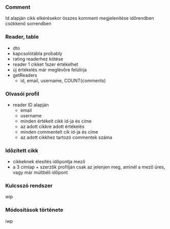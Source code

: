 ### Comment
Id alapján cikk elkérésekor összes komment megjelenítése időrendben csökkenő sorrendben

### Reader, table
  - dto
  - kapcsolótábla probably
  - rating readerhez kötése
  - reader 1 cikket 1szer értékelhet
  - új értékelés már meglévőre felülírja
  - getReaders
    - id, email, username, COUNT(comments)

### Olvasói profil

- reader ID alapján
    - email
    - username
    - minden értékelt cikk id-ja és címe
    - az adott cikkre adott értékelés
    - minden commentelt cik id-ja és címe
    - az adott cikkhez tartozó commentek száma
    
### Időzített cikk
- cikkeknek élesítés időpontja mező
- a 3 címlap + szerzők profilján csak az jelenjen meg, aminél a mező üres, vagy már múltbéli időpont

### Kulcsszó rendszer

wip

### Módosítások története

iwp
  